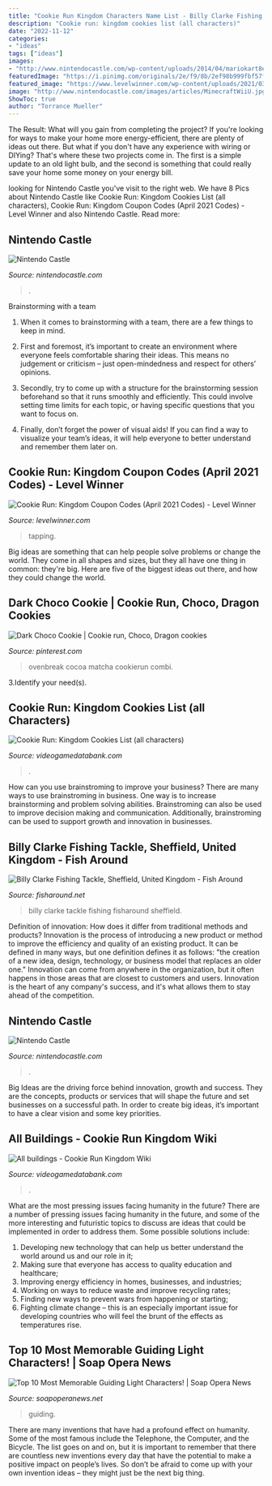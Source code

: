 ```yaml
---
title: "Cookie Run Kingdom Characters Name List - Billy Clarke Fishing Tackle, Sheffield, United Kingdom"
description: "Cookie run: kingdom cookies list (all characters)"
date: "2022-11-12"
categories:
- "ideas"
tags: ["ideas"]
images:
- "http://www.nintendocastle.com/wp-content/uploads/2014/04/mariokart8e3.png"
featuredImage: "https://i.pinimg.com/originals/2e/f9/8b/2ef98b999fbf57f941f57f219b6189bb.png"
featured_image: "https://www.levelwinner.com/wp-content/uploads/2021/03/cookie-run-kingdom-rewards-step-5-800x450-1-768x432.jpg"
image: "http://www.nintendocastle.com/images/articles/MinecraftWiiU.jpg"
ShowToc: true
author: "Torrance Mueller"
---
```



The Result: What will you gain from completing the project?
If you're looking for ways to make your home more energy-efficient, there are plenty of ideas out there. But what if you don't have any experience with wiring or DIYing? That's where these two projects come in. The first is a simple update to an old light bulb, and the second is something that could really save your home some money on your energy bill.

	

		
looking for Nintendo Castle you've visit to the right web. We have 8 Pics about Nintendo Castle like Cookie Run: Kingdom Cookies List (all characters), Cookie Run: Kingdom Coupon Codes (April 2021 Codes) - Level Winner and also Nintendo Castle. Read more:
		
    
## Nintendo Castle

<img loading=lazy src="http://www.nintendocastle.com/wp-content/uploads/2014/04/mariokart8e3.png" onerror="this.onerror=null;this.src='https://tse1.mm.bing.net/th?id=OIP.lhpH952EaqrEWErAsYfFdwHaEK&amp;pid=15.1';" alt="Nintendo Castle">

_Source: nintendocastle.com_

>. 

	

Brainstorming with a team
1. When it comes to brainstorming with a team, there are a few things to keep in mind.
2. First and foremost, it’s important to create an environment where everyone feels comfortable sharing their ideas. This means no judgement or criticism – just open-mindedness and respect for others’ opinions.

3. Secondly, try to come up with a structure for the brainstorming session beforehand so that it runs smoothly and efficiently. This could involve setting time limits for each topic, or having specific questions that you want to focus on.

4. Finally, don’t forget the power of visual aids! If you can find a way to visualize your team’s ideas, it will help everyone to better understand and remember them later on.

    
## Cookie Run: Kingdom Coupon Codes (April 2021 Codes) - Level Winner

<img loading=lazy src="https://www.levelwinner.com/wp-content/uploads/2021/03/cookie-run-kingdom-rewards-step-5-800x450-1-768x432.jpg" onerror="this.onerror=null;this.src='https://tse3.mm.bing.net/th?id=OIP.xTHJ3jnTLdkKJBEmlBGmEwHaEK&amp;pid=15.1';" alt="Cookie Run: Kingdom Coupon Codes (April 2021 Codes) - Level Winner">

_Source: levelwinner.com_

>tapping. 

	

Big ideas are something that can help people solve problems or change the world. They come in all shapes and sizes, but they all have one thing in common: they're big. Here are five of the biggest ideas out there, and how they could change the world.

    
## Dark Choco Cookie | Cookie Run, Choco, Dragon Cookies

<img loading=lazy src="https://i.pinimg.com/originals/2e/f9/8b/2ef98b999fbf57f941f57f219b6189bb.png" onerror="this.onerror=null;this.src='https://tse2.mm.bing.net/th?id=OIP.SMZe0y0STAGNZzxYBp78WQAAAA&amp;pid=15.1';" alt="Dark Choco Cookie | Cookie run, Choco, Dragon cookies">

_Source: pinterest.com_

>ovenbreak cocoa matcha cookierun combi. 

	

3.Identify your need(s).

    
## Cookie Run: Kingdom Cookies List (all Characters)

<img loading=lazy src="https://videogamedatabank.com/application/files/3216/1500/2900/Latte_Cookie.jpg" onerror="this.onerror=null;this.src='https://tse3.mm.bing.net/th?id=OIP.8owk__JE97d7uSLYtzMYLQAAAA&amp;pid=15.1';" alt="Cookie Run: Kingdom Cookies List (all characters)">

_Source: videogamedatabank.com_

>. 

	

How can you use brainstroming to improve your business?
There are many ways to use brainstroming in business. One way is to increase brainstorming and problem solving abilities. Brainstroming can also be used to improve decision making and communication. Additionally, brainstroming can be used to support growth and innovation in businesses.

    
## Billy Clarke Fishing Tackle, Sheffield, United Kingdom - Fish Around

<img loading=lazy src="http://static.fisharound.s3.amazonaws.com/media/original/cb1d7a56f6c7379eec831ee725ff5847.jpg" onerror="this.onerror=null;this.src='https://tse3.mm.bing.net/th?id=OIP.PBMNKkMvosFnTxorBsPGRQHaE7&amp;pid=15.1';" alt="Billy Clarke Fishing Tackle, Sheffield, United Kingdom - Fish Around">

_Source: fisharound.net_

>billy clarke tackle fishing fisharound sheffield. 

	

Definition of innovation: How does it differ from traditional methods and products?
Innovation is the process of introducing a new product or method to improve the efficiency and quality of an existing product. It can be defined in many ways, but one definition defines it as follows: "the creation of a new idea, design, technology, or business model that replaces an older one." Innovation can come from anywhere in the organization, but it often happens in those areas that are closest to customers and users. Innovation is the heart of any company's success, and it's what allows them to stay ahead of the competition.

    
## Nintendo Castle

<img loading=lazy src="http://www.nintendocastle.com/images/articles/MinecraftWiiU.jpg" onerror="this.onerror=null;this.src='https://tse4.mm.bing.net/th?id=OIP.QBfaohBXOQ2U5rKLxihADwHaE1&amp;pid=15.1';" alt="Nintendo Castle">

_Source: nintendocastle.com_

>. 

	

Big Ideas are the driving force behind innovation, growth and success. They are the concepts, products or services that will shape the future and set businesses on a successful path. In order to create big ideas, it’s important to have a clear vision and some key priorities.

    
## All Buildings - Cookie Run Kingdom Wiki

<img loading=lazy src="https://videogamedatabank.com/application/files/4716/1256/4499/Painted_Folding_Screen_Lunar_New_Year_-_Cookie_Run_Kingdom.jpg" onerror="this.onerror=null;this.src='https://tse4.mm.bing.net/th?id=OIP.hlIYXFF9FFpbQHPxqXGjugAAAA&amp;pid=15.1';" alt="All buildings - Cookie Run Kingdom Wiki">

_Source: videogamedatabank.com_

>. 

	

What are the most pressing issues facing humanity in the future?
There are a number of pressing issues facing humanity in the future, and some of the more interesting and futuristic topics to discuss are ideas that could be implemented in order to address them. Some possible solutions include: 
1) Developing new technology that can help us better understand the world around us and our role in it; 
2) Making sure that everyone has access to quality education and healthcare; 
3) Improving energy efficiency in homes, businesses, and industries; 
4) Working on ways to reduce waste and improve recycling rates; 
5) Finding new ways to prevent wars from happening or starting; 
6) Fighting climate change – this is an especially important issue for developing countries who will feel the brunt of the effects as temperatures rise.

    
## Top 10 Most Memorable Guiding Light Characters! | Soap Opera News

<img loading=lazy src="https://1.bp.blogspot.com/-xIdVTrxOk9s/YDVd2SNtDyI/AAAAAAAAHzg/bMN3viQn2DAhfLVsSCXNZmz8eX1oc8TaACLcBGAsYHQ/s1440/inCollage_20210223_141530931.jpg" onerror="this.onerror=null;this.src='https://tse1.mm.bing.net/th?id=OIP.veQgZ8hntYai6ChER6k28gHaDt&amp;pid=15.1';" alt="Top 10 Most Memorable Guiding Light Characters! | Soap Opera News">

_Source: soapoperanews.net_

>guiding. 

	

There are many inventions that have had a profound effect on humanity. Some of the most famous include the Telephone, the Computer, and the Bicycle. The list goes on and on, but it is important to remember that there are countless new inventions every day that have the potential to make a positive impact on people’s lives. So don’t be afraid to come up with your own invention ideas – they might just be the next big thing.

